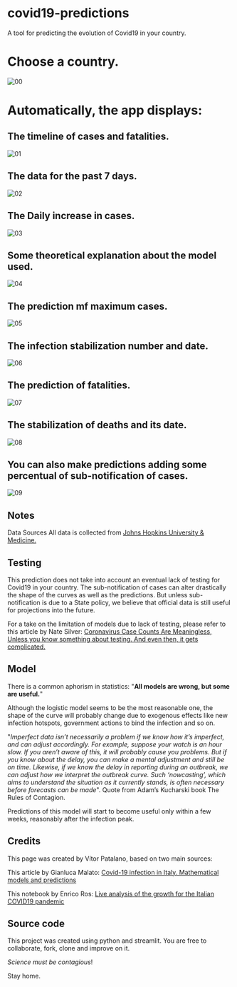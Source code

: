 # covid19-predictions
A tool for predicting the evolution of Covid19 in your country.

# **Choose a country.**

![00](https://user-images.githubusercontent.com/6799245/78595007-a2456e80-781f-11ea-9020-001640516b44.png)

# Automatically, the app displays:

## **The timeline of cases and fatalities.**

![01](https://user-images.githubusercontent.com/6799245/78595118-d15be000-781f-11ea-92bb-5a36a4b2753a.png)

## **The data for the past 7 days.**

![02](https://user-images.githubusercontent.com/6799245/78592866-1d0c8a80-781c-11ea-8c57-cff83d2838d5.png)

## **The Daily increase in cases.**

![03](https://user-images.githubusercontent.com/6799245/78592869-1da52100-781c-11ea-89de-ad86f5738a07.png)

## **Some theoretical explanation about the model used.**

![04](https://user-images.githubusercontent.com/6799245/78592872-1e3db780-781c-11ea-8b11-e01a79acb2aa.png)

## **The prediction mf maximum cases.**

![05](https://user-images.githubusercontent.com/6799245/78592874-1ed64e00-781c-11ea-87e5-8a203f67dde4.png)

## **The infection stabilization number and date.**

![06](https://user-images.githubusercontent.com/6799245/78592880-1f6ee480-781c-11ea-8377-47394e66d6cc.png)

## **The prediction of fatalities.**

![07](https://user-images.githubusercontent.com/6799245/78592882-1f6ee480-781c-11ea-84c4-724de6e76b43.png)

## **The stabilization of deaths and its date.**

![08](https://user-images.githubusercontent.com/6799245/78592883-20077b00-781c-11ea-8c7f-8053783387d2.png)

## **You can also make predictions adding some percentual of sub-notification of cases.**

![09](https://user-images.githubusercontent.com/6799245/78738782-1455aa80-7929-11ea-9f37-120c947e4ccb.png)

## Notes
Data Sources
All data is collected from [Johns Hopkins University & Medicine.](https://coronavirus.jhu.edu/map.html)

## Testing
This prediction does not take into account an eventual lack of testing for Covid19 in your country. The sub-notification of cases can alter drastically the shape of the curves as well as the predictions. But unless sub-notification is due to a State policy, we believe that official data is still useful for projections into the future.

For a take on the limitation of models due to lack of testing, please refer to this article by Nate Silver: 
[Coronavirus Case Counts Are Meaningless, Unless you know something about testing. And even then, it gets complicated.](https://fivethirtyeight.com/features/coronavirus-case-counts-are-meaningless/amp/?__twitter_impression=true)

## Model
There is a common aphorism in statistics: "**All models are wrong, but some are useful.**"

Although the logistic model seems to be the most reasonable one, the shape of the curve will probably change due to exogenous effects like new infection hotspots, government actions to bind the infection and so on.

"_Imperfect data isn’t necessarily a problem if we know how it’s imperfect, and can adjust accordingly. For example, suppose your watch is an hour slow. If you aren’t aware of this, it will probably cause you problems. But if you know about the delay, you can make a mental adjustment and still be on time. Likewise, if we know the delay in reporting during an outbreak, we can adjust how we interpret the outbreak curve. Such ‘nowcasting’, which aims to understand the situation as it currently stands, is often necessary before forecasts can be made_". Quote from Adam’s Kucharski book The Rules of Contagion.

Predictions of this model will start to become useful only within a few weeks, reasonably after the infection peak.

## Credits
This page was created by Vítor Patalano, based on two main sources:

This article by Gianluca Malato: [Covid-19 infection in Italy. Mathematical models and predictions](https://towardsdatascience.com/covid-19-infection-in-italy-mathematical-models-and-predictions-7784b4d7dd8d)

This notebook by Enrico Ros: [Live analysis of the growth for the Italian COVID19 pandemic](https://colab.research.google.com/drive/16CzLtNCnYq8x3gEBOgg2pMmDQngSD2vG#scrollTo=zJMZaWqJFNJz)

## Source code
This project was created using python and streamlit. You are free to collaborate, fork, clone and improve on it. 

_Science must be contagious_!

Stay home.